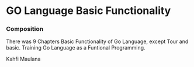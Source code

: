 GO Language Basic Functionality
==========

### Composition

There was 9 Chapters Basic Functionality of Go Language, except Tour and basic.
Training Go Language as a Funtional Programming.

Kahfi Maulana